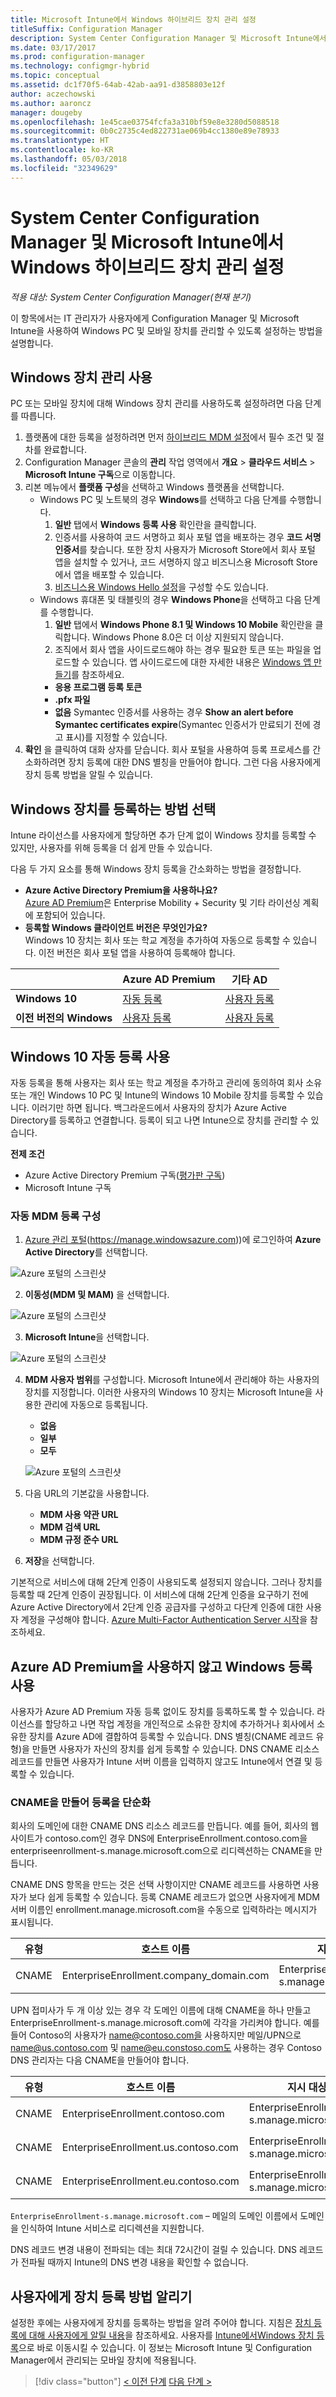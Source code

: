```yaml
---
title: Microsoft Intune에서 Windows 하이브리드 장치 관리 설정
titleSuffix: Configuration Manager
description: System Center Configuration Manager 및 Microsoft Intune에서 Windows 장치 관리 설정
ms.date: 03/17/2017
ms.prod: configuration-manager
ms.technology: configmgr-hybrid
ms.topic: conceptual
ms.assetid: dc1f70f5-64ab-42ab-aa91-d3858803e12f
author: aczechowski
ms.author: aaroncz
manager: dougeby
ms.openlocfilehash: 1e45cae03754fcfa3a310bf59e8e3280d5088518
ms.sourcegitcommit: 0b0c2735c4ed822731ae069b4cc1380e89e78933
ms.translationtype: HT
ms.contentlocale: ko-KR
ms.lasthandoff: 05/03/2018
ms.locfileid: "32349629"
---
```

# <a name="set-up-windows-hybrid-device-management-with-system-center-configuration-manager-and-microsoft-intune"></a>System Center Configuration Manager 및 Microsoft Intune에서 Windows 하이브리드 장치 관리 설정

*적용 대상: System Center Configuration Manager(현재 분기)*

이 항목에서는 IT 관리자가 사용자에게 Configuration Manager 및 Microsoft Intune을 사용하여 Windows PC 및 모바일 장치를 관리할 수 있도록 설정하는 방법을 설명합니다.

## <a name="enable-windows-device-management"></a>Windows 장치 관리 사용
PC 또는 모바일 장치에 대해 Windows 장치 관리를 사용하도록 설정하려면 다음 단계를 따릅니다.

1.  플랫폼에 대한 등록을 설정하려면 먼저 [하이브리드 MDM 설정](setup-hybrid-mdm.md)에서 필수 조건 및 절차를 완료합니다.  
2.  Configuration Manager 콘솔의 **관리** 작업 영역에서 **개요** > **클라우드 서비스** > **Microsoft Intune 구독**으로 이동합니다.  
3.  리본 메뉴에서 **플랫폼 구성**을 선택하고 Windows 플랫폼을 선택합니다.
    - Windows PC 및 노트북의 경우 **Windows**를 선택하고 다음 단계를 수행합니다.
      1. **일반** 탭에서 **Windows 등록 사용** 확인란을 클릭합니다.
      2. 인증서를 사용하여 코드 서명하고 회사 포털 앱을 배포하는 경우 **코드 서명 인증서**를 찾습니다. 또한 장치 사용자가 Microsoft Store에서 회사 포털 앱을 설치할 수 있거나, 코드 서명하지 않고 비즈니스용 Microsoft Store에서 앱을 배포할 수 있습니다.
      3. [비즈니스용 Windows Hello 설정](windows-hello-for-business-settings.md)을 구성할 수도 있습니다.
    - Windows 휴대폰 및 태블릿의 경우 **Windows Phone**을 선택하고 다음 단계를 수행합니다.
      1. **일반** 탭에서 **Windows Phone 8.1 및 Windows 10 Mobile** 확인란을 클릭합니다. Windows Phone 8.0은 더 이상 지원되지 않습니다.
      2. 조직에서 회사 앱을 사이드로드해야 하는 경우 필요한 토큰 또는 파일을 업로드할 수 있습니다. 앱 사이드로드에 대한 자세한 내용은 [Windows 앱 만들기](https://docs.microsoft.com/sccm/apps/get-started/creating-windows-applications)를 참조하세요.
        - **응용 프로그램 등록 토큰**
        - **.pfx 파일**
        - **없음** Symantec 인증서를 사용하는 경우 **Show an alert before Symantec certificates expire**(Symantec 인증서가 만료되기 전에 경고 표시)를 지정할 수 있습니다.
4. **확인** 을 클릭하여 대화 상자를 닫습니다.  회사 포털을 사용하여 등록 프로세스를 간소화하려면 장치 등록에 대한 DNS 별칭을 만들어야 합니다. 그런 다음 사용자에게 장치 등록 방법을 알릴 수 있습니다.

## <a name="choose-how-to-enroll-windows-devices"></a>Windows 장치를 등록하는 방법 선택

Intune 라이선스를 사용자에게 할당하면 추가 단계 없이 Windows 장치를 등록할 수 있지만, 사용자를 위해 등록을 더 쉽게 만들 수 있습니다.

다음 두 가지 요소를 통해 Windows 장치 등록을 간소화하는 방법을 결정합니다.
- **Azure Active Directory Premium을 사용하나요?** <br>[Azure AD Premium](https://docs.microsoft.com/azure/active-directory/active-directory-get-started-premium)은 Enterprise Mobility + Security 및 기타 라이선싱 계획에 포함되어 있습니다.
- **등록할 Windows 클라이언트 버전은 무엇인가요?** <br>Windows 10 장치는 회사 또는 학교 계정을 추가하여 자동으로 등록할 수 있습니다. 이전 버전은 회사 포털 앱을 사용하여 등록해야 합니다.

||**Azure AD Premium**|**기타 AD** |
|----------|---------------|---------------|  
|**Windows 10**|[자동 등록](#enable-windows-10-automatic-enrollment) |[사용자 등록](#enable-windows-enrollment-without-azure-ad-premium)|
|**이전 버전의 Windows**|[사용자 등록](#enable-windows-enrollment-without-azure-ad-premium)|[사용자 등록](#enable-windows-enrollment-without-azure-ad-premium)|

## <a name="enable-windows-10-automatic-enrollment"></a>Windows 10 자동 등록 사용

자동 등록을 통해 사용자는 회사 또는 학교 계정을 추가하고 관리에 동의하여 회사 소유 또는 개인 Windows 10 PC 및 Intune의 Windows 10 Mobile 장치를 등록할 수 있습니다. 이러기만 하면 됩니다. 백그라운드에서 사용자의 장치가 Azure Active Directory를 등록하고 연결합니다. 등록이 되고 나면 Intune으로 장치를 관리할 수 있습니다.

**전제 조건**
- Azure Active Directory Premium 구독([평가판 구독](http://go.microsoft.com/fwlink/?LinkID=816845))
- Microsoft Intune 구독


### <a name="configure-automatic-mdm-enrollment"></a>자동 MDM 등록 구성

1. [Azure 관리 포털](https://portal.azure.com)(https://manage.windowsazure.com))에 로그인하여 **Azure Active Directory**를 선택합니다.

  ![Azure 포털의 스크린샷](../media/auto-enroll-azure-main.png)

2. **이동성(MDM 및 MAM)** 을 선택합니다.

  ![Azure 포털의 스크린샷](../media/auto-enroll-mdm.png)

3. **Microsoft Intune**을 선택합니다.

  ![Azure 포털의 스크린샷](../media/auto-enroll-intune.png)

4. **MDM 사용자 범위**를 구성합니다. Microsoft Intune에서 관리해야 하는 사용자의 장치를 지정합니다. 이러한 사용자의 Windows 10 장치는 Microsoft Intune을 사용한 관리에 자동으로 등록됩니다.

    - **없음**
    - **일부**
    - **모두**

   ![Azure 포털의 스크린샷](../media/auto-enroll-scope.png)

5. 다음 URL의 기본값을 사용합니다.
    - **MDM 사용 약관 URL**
    - **MDM 검색 URL**
    - **MDM 규정 준수 URL**

6. **저장**을 선택합니다.


기본적으로 서비스에 대해 2단계 인증이 사용되도록 설정되지 않습니다. 그러나 장치를 등록할 때 2단계 인증이 권장됩니다. 이 서비스에 대해 2단계 인증을 요구하기 전에 Azure Active Directory에서 2단계 인증 공급자를 구성하고 다단계 인증에 대한 사용자 계정을 구성해야 합니다. [Azure Multi-Factor Authentication Server 시작](https://docs.microsoft.com/azure/multi-factor-authentication/multi-factor-authentication-get-started-cloud)을 참조하세요.

## <a name="enable-windows-enrollment-without-azure-ad-premium"></a>Azure AD Premium을 사용하지 않고 Windows 등록 사용
사용자가 Azure AD Premium 자동 등록 없이도 장치를 등록하도록 할 수 있습니다. 라이선스를 할당하고 나면 작업 계정을 개인적으로 소유한 장치에 추가하거나 회사에서 소유한 장치를 Azure AD에 결합하여 등록할 수 있습니다. DNS 별칭(CNAME 레코드 유형)을 만들면 사용자가 자신의 장치를 쉽게 등록할 수 있습니다. DNS CNAME 리소스 레코드를 만들면 사용자가 Intune 서버 이름을 입력하지 않고도 Intune에서 연결 및 등록할 수 있습니다.

### <a name="create-cnames-to-simplify-enrollment"></a>CNAME을 만들어 등록을 단순화
회사의 도메인에 대한 CNAME DNS 리소스 레코드를 만듭니다. 예를 들어, 회사의 웹 사이트가 contoso.com인 경우 DNS에 EnterpriseEnrollment.contoso.com을 enterpriseenrollment-s.manage.microsoft.com으로 리디렉션하는 CNAME을 만듭니다.

CNAME DNS 항목을 만드는 것은 선택 사항이지만 CNAME 레코드를 사용하면 사용자가 보다 쉽게 등록할 수 있습니다. 등록 CNAME 레코드가 없으면 사용자에게 MDM 서버 이름인 enrollment.manage.microsoft.com을 수동으로 입력하라는 메시지가 표시됩니다.

|유형|호스트 이름|지시 대상|TTL|  
|----------|---------------|---------------|---|
|CNAME|EnterpriseEnrollment.company_domain.com|EnterpriseEnrollment-s.manage.microsoft.com| 1시간|

UPN 접미사가 두 개 이상 있는 경우 각 도메인 이름에 대해 CNAME을 하나 만들고 EnterpriseEnrollment-s.manage.microsoft.com에 각각을 가리켜야 합니다. 예를 들어 Contoso의 사용자가 name@contoso.com을 사용하지만 메일/UPN으로 name@us.contoso.com 및 name@eu.constoso.com도 사용하는 경우 Contoso DNS 관리자는 다음 CNAME을 만들어야 합니다.

|유형|호스트 이름|지시 대상|TTL|  
|----------|---------------|---------------|---|
|CNAME|EnterpriseEnrollment.contoso.com|EnterpriseEnrollment-s.manage.microsoft.com|1시간|
|CNAME|EnterpriseEnrollment.us.contoso.com|EnterpriseEnrollment-s.manage.microsoft.com|1시간|
|CNAME|EnterpriseEnrollment.eu.contoso.com|EnterpriseEnrollment-s.manage.microsoft.com| 1시간|

`EnterpriseEnrollment-s.manage.microsoft.com` – 메일의 도메인 이름에서 도메인을 인식하여 Intune 서비스로 리디렉션을 지원합니다.

DNS 레코드 변경 내용이 전파되는 데는 최대 72시간이 걸릴 수 있습니다. DNS 레코드가 전파될 때까지 Intune의 DNS 변경 내용을 확인할 수 없습니다.

## <a name="tell-users-how-to-enroll-devices"></a>사용자에게 장치 등록 방법 알리기  

 설정한 후에는 사용자에게 장치를 등록하는 방법을 알려 주어야 합니다. 지침은 [장치 등록에 대해 사용자에게 알릴 내용](https://docs.microsoft.com/intune/deploy-use/what-to-tell-your-end-users-about-using-microsoft-intune)을 참조하세요. 사용자를 [Intune에서Windows 장치 등록](https://docs.microsoft.com/intune/enduser/enroll-your-device-in-intune-windows)으로 바로 이동시킬 수 있습니다. 이 정보는 Microsoft Intune 및 Configuration Manager에서 관리되는 모바일 장치에 적용됩니다.

> [!div class="button"]
[< 이전 단계](create-service-connection-point.md)  [다음 단계 >](set-up-additional-management.md)
